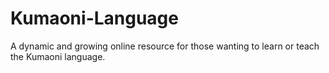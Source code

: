 # Kumaoni-Language
 A dynamic and growing online resource for those wanting to learn or teach the Kumaoni language.
